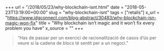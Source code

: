 +++
url = "/2018/05/23/why-blockchain-isnt.html"
date = "2018-05-23T13:19:00+00:00"
slug = "why-blockchain-isnt"
tags = ["retalls"]
x_url = "https://www.idgconnect.com/blog-abstract/30483/why-blockchain-isn-magic-won-fix"
title = "Why blockchain isn’t magic and it won’t fix every problem you have"
x_source = ""
+++


> “Has de passar per un exercici de racionalització de casos d’ús per veure si la cadena de blocs té sentit per a un negoci.”
